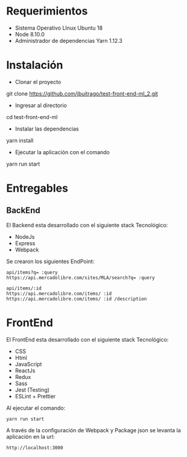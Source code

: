 

# Requerimientos

- Sistema Operativo LInux Ubuntu 18
- Node 8.10.0
- Administrador de dependencias Yarn 1.12.3


# Instalación

- Clonar el proyecto

git clone https://github.com/jbuitrago/test-front-end-ml_2.git

- Ingresar al directorio

cd test-front-end-ml

- Instalar las dependencias

yarn  install

- Ejecutar la aplicación con el comando

yarn run start 


# Entregables

## BackEnd

El Backend esta desarrollado con el siguiente stack Tecnológico:

- NodeJs
- Express 
- Webpack

Se crearon los siguientes EndPoint:

    api/items?q= :query
    https://api.mercadolibre.com/sites/MLA/search?q= :query

    api/items/:id
    https://api.mercadolibre.com/items/ :id
    https://api.mercadolibre.com/items/ :id /description



# FrontEnd

El FrontEnd esta desarrollado con el siguiente stack Tecnológico:

- CSS
- Html
- JavaScript 
- ReactJs
- Redux
- Sass
- Jest (Testing)
- ESLint + Prettier

Al ejecutar el comando:

    yarn run start
    
A través de la configuración de Webpack y Package json se levanta la aplicación en la url:

    http://localhost:3000

